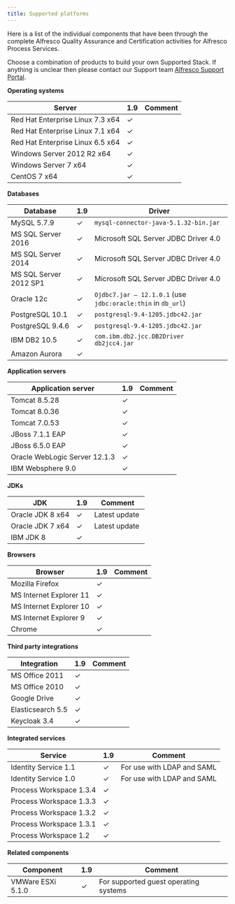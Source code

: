 ```yaml
---
title: Supported platforms
---
```


Here is a list of the individual components that have been through the complete 
Alfresco Quality Assurance and Certification activities for Alfresco Process Services.

Choose a combination of products to build your own Supported Stack. If anything is unclear then please contact 
our Support team [Alfresco Support Portal](https://support.alfresco.com).

**Operating systems**

|Server|1.9|Comment|
|------|----|-------|
|Red Hat Enterprise Linux 7.3 x64 |✓| |
|Red Hat Enterprise Linux 7.1 x64 |✓| |
|Red Hat Enterprise Linux 6.5 x64 |✓| |
|Windows Server 2012 R2 x64 |✓| |
|Windows Server 7 x64 |✓| |
|CentOS 7 x64|✓| |

**Databases**

|Database|1.9|Driver|
|--------|----|------|
|MySQL 5.7.9 |✓|`mysql-connector-java-5.1.32-bin.jar`|
|MS SQL Server 2016|✓|Microsoft SQL Server JDBC Driver 4.0|
|MS SQL Server 2014|✓|Microsoft SQL Server JDBC Driver 4.0|
|MS SQL Server 2012 SP1 |✓|Microsoft SQL Server JDBC Driver 4.0|
|Oracle 12c|✓| `Ojdbc7.jar – 12.1.0.1` (use `jdbc:oracle:thin` in `db_url`) |
|PostgreSQL 10.1|✓|`postgresql-9.4-1205.jdbc42.jar`|
|PostgreSQL 9.4.6|✓|`postgresql-9.4-1205.jdbc42.jar`|
|IBM DB2 10.5|✓|`com.ibm.db2.jcc.DB2Driver` `db2jcc4.jar`|
|Amazon Aurora|✓||

**Application servers**

|Application server|1.9|Comment|
|------------------|----|-------|
|Tomcat 8.5.28 |✓| |
|Tomcat 8.0.36 |✓| |
|Tomcat 7.0.53 |✓| |
|JBoss 7.1.1 EAP |✓| |
|JBoss 6.5.0 EAP |✓| |
|Oracle WebLogic Server 12.1.3 |✓| |
|IBM Websphere 9.0|✓| |

**JDKs**

|JDK|1.9|Comment|
|---|----|-------|
|Oracle JDK 8 x64 |✓| Latest update |
|Oracle JDK 7 x64 |✓| Latest update |
|IBM JDK 8 |✓| |

**Browsers**

|Browser|1.9|Comment|
|-------|----|-------|
|Mozilla Firefox|✓| |
|MS Internet Explorer 11|✓| |
|MS Internet Explorer 10|✓| |
|MS Internet Explorer 9|✓| |
|Chrome|✓| |

**Third party integrations**

|Integration|1.9|Comment|
|-----------|----|-------|
|MS Office 2011|✓| |
|MS Office 2010|✓| |
|Google Drive|✓| |
|Elasticsearch 5.5|✓| |
|Keycloak 3.4|✓| |

**Integrated services**

|Service|1.9|Comment|
|-------|----|-------|
|Identity Service 1.1|✓|For use with LDAP and SAML|
|Identity Service 1.0|✓|For use with LDAP and SAML|
|Process Workspace 1.3.4|✓| |
|Process Workspace 1.3.3|✓| |
|Process Workspace 1.3.2|✓| |
|Process Workspace 1.3.1|✓| |
|Process Workspace 1.2|✓| |

**Related components**

|Component|1.9|Comment|
|---------|----|-------|
|VMWare ESXi 5.1.0|✓|For supported guest operating systems|
